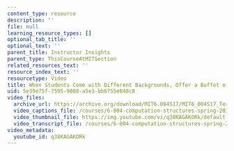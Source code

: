 ```yaml
---
content_type: resource
description: ''
file: null
learning_resource_types: []
optional_tab_title: ''
optional_text: ''
parent_title: Instructor Insights
parent_type: ThisCourseAtMITSection
related_resources_text: ''
resource_index_text: ''
resourcetype: Video
title: When Students Come with Different Backgrounds, Offer a Buffet of Learning Materials
uid: 5e39e75f-7595-9088-a5e3-bb6755e848c8
video_files:
  archive_url: https://archive.org/download/MIT6.004S17/MIT6_004S17_Terman_Interview_300k.mp4
  video_captions_file: /courses/6-004-computation-structures-spring-2017/50ce66d221a85544b1be121e6e3d3ad6_q38KAGAKORk.vtt
  video_thumbnail_file: https://img.youtube.com/vi/q38KAGAKORk/default.jpg
  video_transcript_file: /courses/6-004-computation-structures-spring-2017/98acf20c69047fb463b13457f8519bfe_q38KAGAKORk.pdf
video_metadata:
  youtube_id: q38KAGAKORk
---
```

